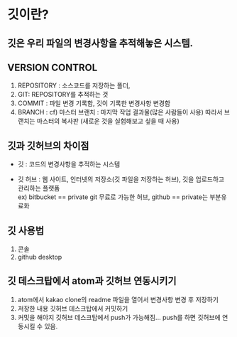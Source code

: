 # 깃이란?  
## 깃은 우리 파일의 변경사항을 추적해놓은 시스템.  
## VERSION CONTROL

1.  REPOSITORY : 소스코드를 저장하는 폴더, 
1.  GIT: REPOSITORY를 추적하는 것
1.  COMMIT : 파일 변경 기록함, 깃이 기록한 변경사항 변경함
1.  BRANCH : cf) 마스터 브랜치 : 마지막 작업 결과물(많은 사람들이 사용) 따라서 브랜치는 마스터의 복사판 (새로운 것을 실험해보고 싶을 때 사용)


## 깃과 깃허브의 차이점

* 깃 : 코드의 변경사항을 추적하는 시스템

* 깃 허브 : 웹 사이트, 인터넷의 저장소(깃 파일을 저장하는 허브), 깃을 업로드하고 관리하는 플랫폼   
ex) bitbucket == private git 무료로 가능한 허브, github == private는 부분유료화


## 깃 사용법
1.  콘솔
1.  github desktop


## 깃 데스크탑에서 atom과 깃허브 연동시키기
1.  atom에서 kakao clone의 readme 파일을 열어서 변경사항 변경 후 저장하기
1.  저장한 내용 깃허브 데스크탑에서 커밋하기
1.  커밋을 해야지 깃허브 데스크탑에서 push가 가능해짐... push를 하면 깃허브에 연동시킬 수 있음.
